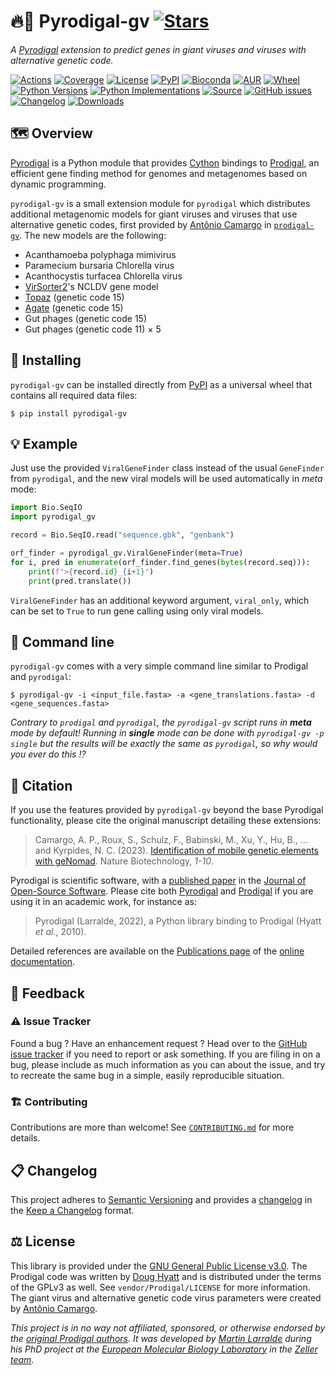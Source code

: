 # 🔥🦠 Pyrodigal-gv [![Stars](https://img.shields.io/github/stars/althonos/pyrodigal-gv.svg?style=social&maxAge=3600&label=Star)](https://github.com/althonos/pyrodigal-gv/stargazers)

*A [Pyrodigal](https://github.com/althonos/pyrodigal) extension to predict genes in giant viruses and viruses with alternative genetic code.*

[![Actions](https://img.shields.io/github/actions/workflow/status/althonos/pyrodigal-gv/test.yml?branch=main&logo=github&style=flat-square&maxAge=300)](https://github.com/althonos/pyrodigal-gv/actions)
[![Coverage](https://img.shields.io/codecov/c/gh/althonos/pyrodigal-gv?style=flat-square&maxAge=3600&logo=codecov)](https://codecov.io/gh/althonos/pyrodigal-gv/)
[![License](https://img.shields.io/badge/license-GPLv3-blue.svg?style=flat-square&maxAge=2678400)](https://choosealicense.com/licenses/gpl-3.0/)
[![PyPI](https://img.shields.io/pypi/v/pyrodigal-gv.svg?style=flat-square&maxAge=3600&logo=PyPI)](https://pypi.org/project/pyrodigal-gv)
[![Bioconda](https://img.shields.io/conda/vn/bioconda/pyrodigal-gv?style=flat-square&maxAge=3600&logo=anaconda)](https://anaconda.org/bioconda/pyrodigal-gv)
[![AUR](https://img.shields.io/aur/version/python-pyrodigal-gv?logo=archlinux&style=flat-square&maxAge=3600)](https://aur.archlinux.org/packages/python-pyrodigal-gv)
[![Wheel](https://img.shields.io/pypi/wheel/pyrodigal.svg?style=flat-square&maxAge=3600)](https://pypi.org/project/pyrodigal-gv/#files)
[![Python Versions](https://img.shields.io/pypi/pyversions/pyrodigal-gv.svg?style=flat-square&maxAge=600&logo=python)](https://pypi.org/project/pyrodigal/#files)
[![Python Implementations](https://img.shields.io/pypi/implementation/pyrodigal-gv.svg?style=flat-square&maxAge=600&label=impl)](https://pypi.org/project/pyrodigal-gv/#files)
[![Source](https://img.shields.io/badge/source-GitHub-303030.svg?maxAge=2678400&style=flat-square)](https://github.com/althonos/pyrodigal-gv/)
[![GitHub issues](https://img.shields.io/github/issues/althonos/pyrodigal-gv.svg?style=flat-square&maxAge=600)](https://github.com/althonos/pyrodigal-gv/issues)
[![Changelog](https://img.shields.io/badge/keep%20a-changelog-8A0707.svg?maxAge=2678400&style=flat-square)](https://github.com/althonos/pyrodigal-gv/blob/main/CHANGELOG.md)
[![Downloads](https://img.shields.io/pypi/dm/pyrodigal-gv?style=flat-square&color=303f9f&maxAge=86400&label=downloads)](https://pepy.tech/project/pyrodigal-gv)


## 🗺️ Overview

[Pyrodigal](https://github.com/althonos/pyrodigal) is a Python module that provides 
[Cython](https://cython.org/) bindings to [Prodigal](https://github.com/hyattpd/Prodigal/), 
an efficient gene finding method for genomes and metagenomes based on dynamic programming.

`pyrodigal-gv` is a small extension module for `pyrodigal` which distributes
additional metagenomic models for giant viruses and viruses that use
alternative genetic codes, first provided by [Antônio Camargo](https://github.com/apcamargo)
in [`prodigal-gv`](https://github.com/apcamargo/prodigal-gv). The new models
are the following:

* Acanthamoeba polyphaga mimivirus
* Paramecium bursaria Chlorella virus
* Acanthocystis turfacea Chlorella virus
* [VirSorter2](https://github.com/jiarong/VirSorter2)'s NCLDV gene model
* [Topaz](https://www.biorxiv.org/content/10.1101/2021.08.26.457843v1.full) (genetic code 15)
* [Agate](https://www.biorxiv.org/content/10.1101/2021.08.26.457843v1.full) (genetic code 15)
* Gut phages (genetic code 15)
* Gut phages (genetic code 11) × 5

## 🔧 Installing

`pyrodigal-gv` can be installed directly from [PyPI](https://pypi.org/project/pyrodigal/)
as a universal wheel that contains all required data files:
```console
$ pip install pyrodigal-gv
```

<!--
Otherwise, `pyrodigal-gv` is also available as a [Bioconda](https://bioconda.github.io/)
package:
```console
$ conda install -c bioconda pyrodigal-gv
``` -->

## 💡 Example

Just use the provided `ViralGeneFinder` class instead of the usual `GeneFinder`
from `pyrodigal`, and the new viral models will be used automatically in
*meta* mode:

```python
import Bio.SeqIO
import pyrodigal_gv

record = Bio.SeqIO.read("sequence.gbk", "genbank")

orf_finder = pyrodigal_gv.ViralGeneFinder(meta=True)
for i, pred in enumerate(orf_finder.find_genes(bytes(record.seq))):
    print(f">{record.id}_{i+1}")
    print(pred.translate())
```

`ViralGeneFinder` has an additional keyword argument, `viral_only`, which can
be set to `True` to run gene calling using only viral models.

## 🔨 Command line

`pyrodigal-gv` comes with a very simple command line similar to Prodigal and `pyrodigal`:
```console
$ pyrodigal-gv -i <input_file.fasta> -a <gene_translations.fasta> -d <gene_sequences.fasta>
```

*Contrary to `prodigal` and `pyrodigal`, the `pyrodigal-gv` script runs in **meta** mode
by default! Running in **single** mode can be done with `pyrodigal-gv -p single` but 
the results will be exactly the same as `pyrodigal`, so why would you ever do this ⁉️*


## 🔖 Citation

If you use the features provided by `pyrodigal-gv` beyond the base Pyrodigal functionality, please cite the original manuscript detailing these extensions:

> Camargo, A. P., Roux, S., Schulz, F., Babinski, M., Xu, Y., Hu, B., ... and Kyrpides, N. C. (2023). [Identification of mobile genetic elements with geNomad](https://doi.org/10.1038/s41587-023-01953-y). Nature Biotechnology, *1-10*.

Pyrodigal is scientific software, with a
[published paper](https://doi.org/10.21105/joss.04296)
in the [Journal of Open-Source Software](https://joss.theoj.org/). Please
cite both [Pyrodigal](https://doi.org/10.21105/joss.04296)
and [Prodigal](https://doi.org/10.1186/1471-2105-11-119) if you are using it in
an academic work, for instance as:

> Pyrodigal (Larralde, 2022), a Python library binding to Prodigal (Hyatt *et al.*, 2010).

Detailed references are available on the [Publications page](https://pyrodigal.readthedocs.io/en/stable/publications.html) of the
[online documentation](https://pyrodigal.readthedocs.io/).


## 💭 Feedback

### ⚠️ Issue Tracker

Found a bug ? Have an enhancement request ? Head over to the [GitHub issue
tracker](https://github.com/althonos/pyrodigal-gv/issues) if you need to report
or ask something. If you are filing in on a bug, please include as much
information as you can about the issue, and try to recreate the same bug
in a simple, easily reproducible situation.

### 🏗️ Contributing

Contributions are more than welcome! See
[`CONTRIBUTING.md`](https://github.com/althonos/pyrodigal-gv/blob/main/CONTRIBUTING.md)
for more details.

## 📋 Changelog

This project adheres to [Semantic Versioning](http://semver.org/spec/v2.0.0.html)
and provides a [changelog](https://github.com/althonos/pyrodigal-gv/blob/main/CHANGELOG.md)
in the [Keep a Changelog](http://keepachangelog.com/en/1.0.0/) format.


## ⚖️ License

This library is provided under the [GNU General Public License v3.0](https://choosealicense.com/licenses/gpl-3.0/).
The Prodigal code was written by [Doug Hyatt](https://github.com/hyattpd) and is distributed under the
terms of the GPLv3 as well. See `vendor/Prodigal/LICENSE` for more information.
The giant virus and alternative genetic code virus parameters were created
by [Antônio Camargo](https://github.com/apcamargo).

*This project is in no way not affiliated, sponsored, or otherwise endorsed
by the [original Prodigal authors](https://github.com/hyattpd). It was developed
by [Martin Larralde](https://github.com/althonos/) during his PhD project
at the [European Molecular Biology Laboratory](https://www.embl.de/) in
the [Zeller team](https://github.com/zellerlab).*
